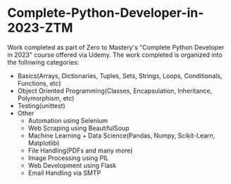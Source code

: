 # Complete-Python-Developer-in-2023-ZTM

Work completed as part of Zero to Mastery's "Complete Python Developer in 2023" course offered via Udemy.
The work completed is organized into the following categories:

- Basics(Arrays, Dictionaries, Tuples, Sets, Strings, Loops, Conditionals, Functions, etc)
- Object Oriented Programming(Classes, Encapsulation, Inheritance, Polymorphism, etc)
- Testing(unittest)
- Other
  - Automation using Selenium
  - Web Scraping using BeautifulSoup
  - Machine Learning + Data Science(Pandas, Numpy, Scikit-Learn, Matplotlib)
  - File Handling(PDFs and many more)
  - Image Processing using PIL
  - Web Development using Flask
  - Email Handling via SMTP
